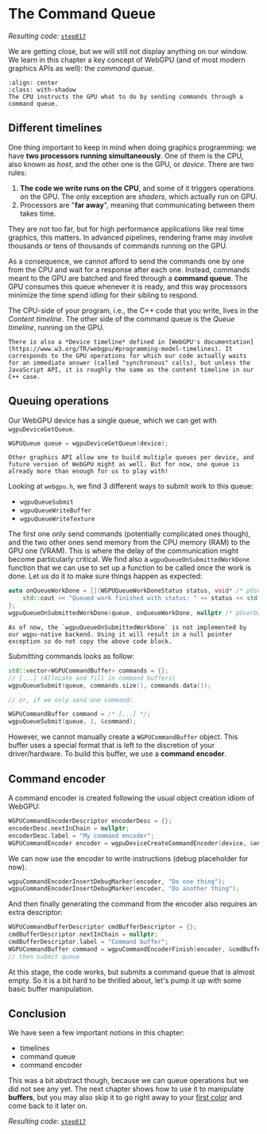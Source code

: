The Command Queue
=================

*Resulting code:* [`step017`](https://github.com/eliemichel/LearnWebGPU-Code/tree/step017)

We are getting close, but we will still not display anything on our window. We learn in this chapter a key concept of WebGPU (and of most modern graphics APIs as well): the *command queue*.

```{figure} /images/command-queue.png
:align: center
:class: with-shadow
The CPU instructs the GPU what to do by sending commands through a command queue.
```

Different timelines
-------------------

One thing important to keep in mind when doing graphics programming: we have **two processors running simultaneously**. One of them is the CPU, also known as *host*, and the other one is the GPU, or *device*. There are two rules:

 1. **The code we write runs on the CPU**, and some of it triggers operations on the GPU. The only exception are *shaders*, which actually run on GPU.
 2. Processors are "**far away**", meaning that communicating between them takes time.

They are not too far, but for high performance applications like real time graphics, this matters. In advanced pipelines, rendering frame may involve thousands or tens of thousands of commands running on the GPU.

As a consequence, we cannot afford to send the commands one by one from the CPU and wait for a response after each one. Instead, commands meant to the GPU are batched and fired through a **command queue**. The GPU consumes this queue whenever it is ready, and this way processors minimize the time spend idling for their sibling to respond.

The CPU-side of your program, i.e., the C++ code that you write, lives in the *Content timeline*. The other side of the command queue is the *Queue timeline*, running on the GPU.

```{note}
There is also a *Device timeline* defined in [WebGPU's documentation](https://www.w3.org/TR/webgpu/#programming-model-timelines). It corresponds to the GPU operations for which our code actually waits for an immediate answer (called "synchronous" calls), but unless the JavaScript API, it is roughly the same as the content timeline in our C++ case.
```

Queuing operations
------------------

Our WebGPU device has a single queue, which we can get with `wgpuDeviceGetQueue`.

```C++
WGPUQueue queue = wgpuDeviceGetQueue(device);
```

```{note}
Other graphics API allow one to build multiple queues per device, and future version of WebGPU might as well. But for now, one queue is already more than enough for us to play with!
```

Looking at `webgpu.h`, we find 3 different ways to submit work to this queue:

 - `wgpuQueueSubmit`
 - `wgpuQueueWriteBuffer`
 - `wgpuQueueWriteTexture`

The first one only send commands (potentially complicated ones though), and the two other ones send memory from the CPU memory (RAM) to the GPU one (VRAM). This is where the delay of the communication might become particularly critical. We find also a `wgpuQueueOnSubmittedWorkDone` function that we can use to set up a function to be called once the work is done. Let us do it to make sure things happen as expected:

```C++
auto onQueueWorkDone = [](WGPUQueueWorkDoneStatus status, void* /* pUserData */) {
	std::cout << "Queued work finished with status: " << status << std::endl;
};
wgpuQueueOnSubmittedWorkDone(queue, onQueueWorkDone, nullptr /* pUserData */);
```

```{error}
As of now, the `wgpuQueueOnSubmittedWorkDone` is not implemented by our wgpu-native backend. Using it will result in a null pointer exception so do not copy the above code block.
```

Submitting commands looks as follow:

```C++
std::vector<WGPUCommandBuffer> commands = {};
// [...] (Allocate and fill in command buffers)
wgpuQueueSubmit(queue, commands.size(), commands.data());

// or, if we only send one command:

WGPUCommandBuffer command = /* [...] */;
wgpuQueueSubmit(queue, 1, &command);
```

However, we cannot manually create a `WGPUCommandBuffer` object. This buffer uses a special format that is left to the discretion of your driver/hardware. To build this buffer, we use a **command encoder**.

Command encoder
---------------

A command encoder is created following the usual object creation idiom of WebGPU:

```C++
WGPUCommandEncoderDescriptor encoderDesc = {};
encoderDesc.nextInChain = nullptr;
encoderDesc.label = "My command encoder";
WGPUCommandEncoder encoder = wgpuDeviceCreateCommandEncoder(device, &encoderDesc);
```

We can now use the encoder to write instructions (debug placeholder for now).

```C++
wgpuCommandEncoderInsertDebugMarker(encoder, "Do one thing");
wgpuCommandEncoderInsertDebugMarker(encoder, "Do another thing");
```

And then finally generating the command from the encoder also requires an extra descriptor:

```C++
WGPUCommandBufferDescriptor cmdBufferDescriptor = {};
cmdBufferDescriptor.nextInChain = nullptr;
cmdBufferDescriptor.label = "Command buffer";
WGPUCommandBuffer command = wgpuCommandEncoderFinish(encoder, &cmdBufferDescriptor);
// then submit queue
```

At this stage, the code works, but submits a command queue that is almost empty. So it is a bit hard to be thrilled about, let's pump it up with some basic buffer manipulation.

Conclusion
----------

We have seen a few important notions in this chapter:

 - timelines
 - command queue
 - command encoder

This was a bit abstract though, because we can queue operations but we did not see any yet. The next chapter shows how to use it to manipulate **buffers**, but you may also skip it to go right away to your [first color](/getting-started/first-color.md) and come back to it later on.

*Resulting code:* [`step017`](https://github.com/eliemichel/LearnWebGPU-Code/tree/step017)
